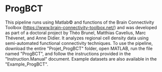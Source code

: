 # ProgBCT
This pipeline runs using Matlab© and functions of the Brain Connectivity Toolbox (https://www.brain-connectivity-toolbox.net/) and was developed as part of a doctoral project by Théo Brunel, Matthias Cavelius, Marc Thévenet, and Anne Didier. It analyzes regional cell density data using semi-automated functional connectivity techniques. To use the pipeline, download the entire "Projet_ProgBCT" folder, open MATLAB, run the file named "ProgBCT", and follow the instructions provided in the "Instruction.Manual" document. Example datasets are also available in the "Example_ProgBCT".




